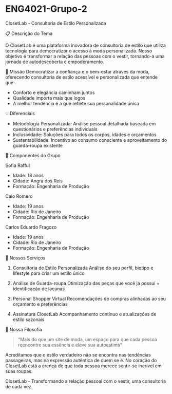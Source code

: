 # ENG4021-Grupo-2
ClosetLab - Consultoria de Estilo Personalizada

📋 Descrição do Tema

O  ClosetLab  é uma plataforma inovadora de consultoria de estilo que utiliza tecnologia para democratizar o acesso à moda personalizada. Nosso objetivo é transformar a relação das pessoas com o vestir, tornando-a uma jornada de autodescoberta e empoderamento.

🎯 Missão
Democratizar a confiança e o bem-estar através da moda, oferecendo consultoria de estilo acessível e personalizada que entende que:
- Conforto e elegância caminham juntos
- Qualidade importa mais que logos  
- A melhor tendência é a que reflete sua personalidade única

💡 Diferenciais
- Metodologia Personalizada: Análise pessoal detalhada baseada em questionários e preferências individuais 
- Inclusividade: Soluções para todos os corpos, idades e orçamentos
- Sustentabilidade: Incentivo ao consumo consciente e aproveitamento do guarda-roupa existente

👥 Componentes do Grupo

Sofia Rafful
- Idade: 18 anos
- Cidade: Angra dos Reis
- Formação: Engenharia de Produção

Caio Romero
- Idade: 19 anos
- Cidade: Rio de Janeiro
- Formação: Engenharia de Produção

Carlos Eduardo Fragozo
- Idade: 19 anos  
- Cidade: Rio de Janeiro
- Formação: Engenharia de Produção

🚀 Nossos Serviços

1. Consultoria de Estilo Personalizada
Análise do seu perfil, biotipo e lifestyle para criar um estilo único

2. Análise de Guarda-roupa
Otimização das peças que você já possui + identificação de lacunas

3. Personal Shopper Virtual
Recomendações de compras alinhadas ao seu orçamento e preferências

4. Assinatura ClosetLab
Acompanhamento contínuo e atualizações de estilo sazonais

🌟 Nossa Filosofia

> “Mais do que um site de moda, um espaço para que cada pessoa reencontre sua essência e eleve sua autoestima”

Acreditamos que o estilo verdadeiro não se encontra nas tendências passageiras, mas na expressão autêntica de quem se é. No coração do ClosetLab está a crença de que toda pessoa merece sentir-se incrível em suas roupas.

ClosetLab - Transformando a relação pessoal com o vestir, uma consultoria de cada vez.

